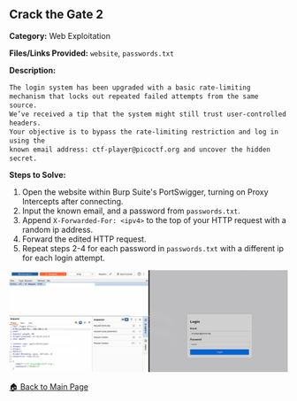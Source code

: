 ## Crack the Gate 2
**Category:** Web Exploitation

**Files/Links Provided:** ```website```, ```passwords.txt```


**Description:**  

```
The login system has been upgraded with a basic rate-limiting
mechanism that locks out repeated failed attempts from the same source.
We’ve received a tip that the system might still trust user-controlled headers.
Your objective is to bypass the rate-limiting restriction and log in using the
known email address: ctf-player@picoctf.org and uncover the hidden secret.
```

**Steps to Solve:**  
1. Open the website within Burp Suite's PortSwigger, turning on Proxy Intercepts after connecting.
2. Input the known email, and a password from ```passwords.txt```.
3. Append ```X-Forwarded-For: <ipv4>``` to the top of your HTTP request with a random ip address.
4. Forward the edited HTTP request.
5. Repeat steps 2-4 for each password in ```passwords.txt``` with a different ip for each login attempt.

![image](https://github.com/Greenest-Guy/CMU-Africa-picoMini-Writeup/blob/main/images/burpsuite.png)

[🏠 Back to Main Page](https://github.com/Greenest-Guy/CMU-Africa-picoMini-Writeup)
